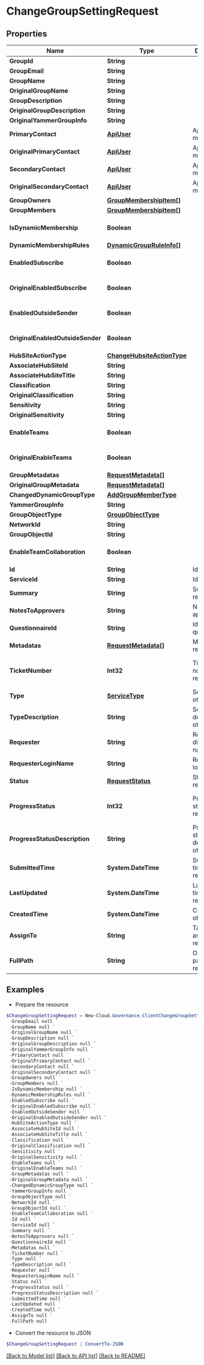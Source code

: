 # ChangeGroupSettingRequest
## Properties

Name | Type | Description | Notes
------------ | ------------- | ------------- | -------------
**GroupId** | **String** |  | [optional] 
**GroupEmail** | **String** |  | [optional] 
**GroupName** | **String** |  | [optional] 
**OriginalGroupName** | **String** |  | [optional] 
**GroupDescription** | **String** |  | [optional] 
**OriginalGroupDescription** | **String** |  | [optional] 
**OriginalYammerGroupInfo** | **String** |  | [optional] 
**PrimaryContact** | [**ApiUser**](ApiUser.md) | ApiUser model | [optional] 
**OriginalPrimaryContact** | [**ApiUser**](ApiUser.md) | ApiUser model | [optional] 
**SecondaryContact** | [**ApiUser**](ApiUser.md) | ApiUser model | [optional] 
**OriginalSecondaryContact** | [**ApiUser**](ApiUser.md) | ApiUser model | [optional] 
**GroupOwners** | [**GroupMembershipItem[]**](GroupMembershipItem.md) |  | [optional] 
**GroupMembers** | [**GroupMembershipItem[]**](GroupMembershipItem.md) |  | [optional] 
**IsDynamicMembership** | **Boolean** |  | [optional] [default to $false]
**DynamicMembershipRules** | [**DynamicGroupRuleInfo[]**](DynamicGroupRuleInfo.md) |  | [optional] 
**EnabledSubscribe** | **Boolean** |  | [optional] [default to $false]
**OriginalEnabledSubscribe** | **Boolean** |  | [optional] [default to $false]
**EnabledOutsideSender** | **Boolean** |  | [optional] [default to $false]
**OriginalEnabledOutsideSender** | **Boolean** |  | [optional] [default to $false]
**HubSiteActionType** | [**ChangeHubsiteActionType**](ChangeHubsiteActionType.md) |  | [optional] 
**AssociateHubSiteId** | **String** |  | [optional] 
**AssociateHubSiteTitle** | **String** |  | [optional] 
**Classification** | **String** |  | [optional] 
**OriginalClassification** | **String** |  | [optional] 
**Sensitivity** | **String** |  | [optional] 
**OriginalSensitivity** | **String** |  | [optional] 
**EnableTeams** | **Boolean** |  | [optional] [default to $false]
**OriginalEnableTeams** | **Boolean** |  | [optional] [default to $false]
**GroupMetadatas** | [**RequestMetadata[]**](RequestMetadata.md) |  | [optional] 
**OriginalGroupMetadata** | [**RequestMetadata[]**](RequestMetadata.md) |  | [optional] 
**ChangedDynamicGroupType** | [**AddGroupMemberType**](AddGroupMemberType.md) |  | [optional] 
**YammerGroupInfo** | **String** |  | [optional] 
**GroupObjectType** | [**GroupObjectType**](GroupObjectType.md) |  | [optional] 
**NetworkId** | **String** |  | [optional] 
**GroupObjectId** | **String** |  | [optional] 
**EnableTeamCollaboration** | **Boolean** |  | [optional] [default to $false]
**Id** | **String** | Id of request. | [optional] 
**ServiceId** | **String** | Id of service. | [optional] 
**Summary** | **String** | Summary of request. | [optional] 
**NotesToApprovers** | **String** | Notes to approvers. | [optional] 
**QuestionnaireId** | **String** | Id of questionnaire | [optional] 
**Metadatas** | [**RequestMetadata[]**](RequestMetadata.md) | Metadata of request. | [optional] 
**TicketNumber** | **Int32** | Ticket number of request. | [optional] [readonly] [default to 0]
**Type** | [**ServiceType**](ServiceType.md) | Service type of request. | [optional] [readonly] 
**TypeDescription** | **String** | Service type description of request. | [optional] [readonly] 
**Requester** | **String** | Requester display name. | [optional] [readonly] 
**RequesterLoginName** | **String** | Requester login name. | [optional] [readonly] 
**Status** | [**RequestStatus**](RequestStatus.md) | Status of request. | [optional] [readonly] 
**ProgressStatus** | **Int32** | Progress status of request. | [optional] [readonly] [default to 0]
**ProgressStatusDescription** | **String** | Progress status description of request. | [optional] [readonly] 
**SubmittedTime** | **System.DateTime** | Submitted time of request. | [optional] [readonly] 
**LastUpdated** | **System.DateTime** | Last updated time of request. | [optional] [readonly] 
**CreatedTime** | **System.DateTime** | Created time of request. | [optional] [readonly] 
**AssignTo** | **String** | Task assignee of request. | [optional] [readonly] 
**FullPath** | **String** | Object full path of request. | [optional] [readonly] 

## Examples

- Prepare the resource
```powershell
$ChangeGroupSettingRequest = New-Cloud.Governance.ClientChangeGroupSettingRequest  -GroupId null `
 -GroupEmail null `
 -GroupName null `
 -OriginalGroupName null `
 -GroupDescription null `
 -OriginalGroupDescription null `
 -OriginalYammerGroupInfo null `
 -PrimaryContact null `
 -OriginalPrimaryContact null `
 -SecondaryContact null `
 -OriginalSecondaryContact null `
 -GroupOwners null `
 -GroupMembers null `
 -IsDynamicMembership null `
 -DynamicMembershipRules null `
 -EnabledSubscribe null `
 -OriginalEnabledSubscribe null `
 -EnabledOutsideSender null `
 -OriginalEnabledOutsideSender null `
 -HubSiteActionType null `
 -AssociateHubSiteId null `
 -AssociateHubSiteTitle null `
 -Classification null `
 -OriginalClassification null `
 -Sensitivity null `
 -OriginalSensitivity null `
 -EnableTeams null `
 -OriginalEnableTeams null `
 -GroupMetadatas null `
 -OriginalGroupMetadata null `
 -ChangedDynamicGroupType null `
 -YammerGroupInfo null `
 -GroupObjectType null `
 -NetworkId null `
 -GroupObjectId null `
 -EnableTeamCollaboration null `
 -Id null `
 -ServiceId null `
 -Summary null `
 -NotesToApprovers null `
 -QuestionnaireId null `
 -Metadatas null `
 -TicketNumber null `
 -Type null `
 -TypeDescription null `
 -Requester null `
 -RequesterLoginName null `
 -Status null `
 -ProgressStatus null `
 -ProgressStatusDescription null `
 -SubmittedTime null `
 -LastUpdated null `
 -CreatedTime null `
 -AssignTo null `
 -FullPath null
```

- Convert the resource to JSON
```powershell
$ChangeGroupSettingRequest | ConvertTo-JSON
```

[[Back to Model list]](../README.md#documentation-for-models) [[Back to API list]](../README.md#documentation-for-api-endpoints) [[Back to README]](../README.md)

